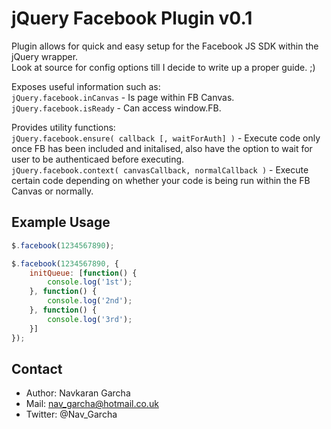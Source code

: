# jQuery Facebook Plugin v0.1

Plugin allows for quick and easy setup for the Facebook JS SDK within the jQuery wrapper.   
Look at source for config options till I decide to write up a proper guide. ;)

Exposes useful information such as:     
`jQuery.facebook.inCanvas` - Is page within FB Canvas.  
`jQuery.facebook.isReady` - Can access window.FB.

Provides utility functions:     
`jQuery.facebook.ensure( callback [, waitForAuth] )` - Execute code only once FB has been included and initalised, also have the option to wait for user to be authenticaed before executing.   
`jQuery.facebook.context( canvasCallback, normalCallback )` - Execute certain code depending on whether your code is being run within the FB Canvas or normally.


## Example Usage
``` javascript
$.facebook(1234567890);

$.facebook(1234567890, {   
    initQueue: [function() {         
        console.log('1st');    
    }, function() {         
        console.log('2nd');    
    }, function() {         
        console.log('3rd');    
    }]
});
```

## Contact
* Author: Navkaran Garcha
* Mail: nav_garcha@hotmail.co.uk
* Twitter: @Nav_Garcha